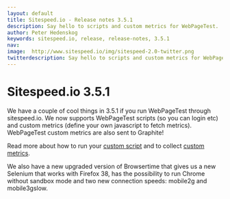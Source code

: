 ```yaml
---
layout: default
title: Sitespeed.io - Release notes 3.5.1
description: Say hello to scripts and custom metrics for WebPageTest.
author: Peter Hedenskog
keywords: sitespeed.io, release, release-notes, 3.5.1
nav:
image:  http://www.sitespeed.io/img/sitespeed-2.0-twitter.png
twitterdescription: Say hello to scripts and custom metrics for WebPageTest.
---
```


# Sitespeed.io 3.5.1
We have a couple of cool things in 3.5.1 if you run WebPageTest through sitespeed.io. We now supports WebPageTest scripts (so you can login etc) and custom metrics (define your own javascript to fetch metrics). WebPageTest custom metrics are also sent to Graphite!

Read more about how to run your [custom script](/documentation/webpagetest/#webpagetest-scripting) and to collect [custom metrics](/documentation/webpagetest/#custom-metrics).

We also have a new upgraded version of Browsertime that gives us a new Selenium that works with Firefox 38, has the possibility to run Chrome without sandbox mode and two new connection speeds: mobile2g and mobile3gslow.
